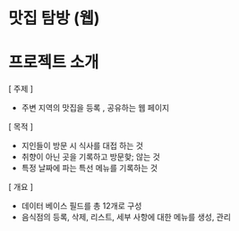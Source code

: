 # 맛집 탐방 (웹)  

# 프로젝트 소개

[ 주제 ]

- 주변 지역의 맛집을 등록 , 공유하는 웹 페이지

[ 목적 ]

- 지인들이 방문 시 식사를 대접 하는 것
- 취향이 아닌 곳을 기록하고 방문핮; 않는 것
- 특정 날짜에 파는 특선 메뉴를 기록하는 것

[ 개요 ]

- 데이터 베이스 필드를 총 12개로 구성
- 음식점의 등록, 삭제, 리스트,  세부 사항에 대한 메뉴를 생성, 관리
